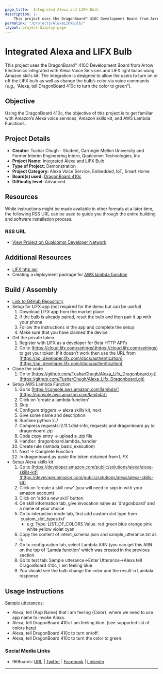 ```yaml
---
page_title:  Integrated Alexa and LIFX Bulb
description: |-
    This project uses the DragonBoard™ 410C Development Board from Arrow Electronics integrated with Alexa Voice Services and LIFX light bulbs using Amazon skills kit. The integration is designed to allow the users to turn on or off the LIFX bulb as well as change the bulb’s color via voice commands (e.g., “Alexa, tell DragonBoard 410c to turn the color to green”).
permalink: "/projects/AlexaLIFXBulb/"
layout: project-display-page
---
```

# Integrated Alexa and LIFX Bulb

This project uses the DragonBoard™ 410C Development Board from Arrow Electronics integrated with Alexa Voice Services and LIFX light bulbs using Amazon skills kit. The integration is designed to allow the users to turn on or off the LIFX bulb as well as change the bulb’s color via voice commands (e.g., “Alexa, tell DragonBoard 410c to turn the color to green”).

## Objective

Using the DragonBoard 410c, the objective of this project is to get familiar with Amazon’s Alexa voice services, Amazon skills kit, and AWS Lambda Functions.

## Project Details

- **Creator:** Tushar Chugh - Student, Carnegie Mellon University and Former Interim Engineering Intern, Qualcomm Technologies, Inc
- **Project Name:** Integrated Alexa and LIFX Bulb
- **Type of Project:** Demonstration
- **Project Category:** Alexa Voice Service, Embedded, IoT, Smart Home
- **Board(s) used:** [DragonBoard 410c](https://www.96boards.org/product/dragonboard410c/)
- **Difficulty level:** Advanced

## Resources

While instructions might be made available in other formats at a later time, the following RSS URL can be used to guide you through the entire building and software installation process.

### RSS URL

- [View Project on Qualcomm Developer Network](https://developer.qualcomm.com/project/integrated-alexa-and-lifx-bulb)

## Additional Resources

- [LIFX http api](https://api.developer.lifx.com/)
- Creating a deployment package for [AWS lambda function](http://docs.aws.amazon.com/lambda/latest/dg/lambda-python-how-to-create-deployment-package.html)

## Build / Assembly

- [Link to GitHub Repository](https://github.com/TusharChugh/Alexa_Lifx_Dragonboard)
- Setup for LIFX app (not required for the demo but can be useful)
   1. Download LIFX app from the market place
   2. If the bulb is already paired, reset the bulb and then pair it up with your phone
   3. Follow the instructions in the app and complete the setup
   4. Make sure that you have claimed the device
- Get the private token
   1. Register with LIFX as a developer for Beta HTTP API's
   2. Go to [https://cloud.lifx.com/settings](https://cloud.lifx.com/settings) to get your token. If it doesn't work then use the URL from [https://api.developer.lifx.com/docs/authentication](https://api.developer.lifx.com/docs/authentication)
- Clone the code
   1. Go to [https://github.com/TusharChugh/Alexa_Lifx_Dragonboard.git](https://github.com/TusharChugh/Alexa_Lifx_Dragonboard.git)
- Setup AWS Lambda Function
   1. Go to [https://console.aws.amazon.com/lambda/](https://console.aws.amazon.com/lambda/)
   2. Click on 'create a lambda function'
   3. Skip
   4. Configure triggers -> alexa skills kit, next
   5. Give some name and description
   6. Runtime python 2.7
   7. Compress requests-2.11.1.dist-info, requests and dragonboard.py to dragonboard.zip
   8. Code copy entry -> upload a .zip file
   9. Handler: dragonboard.lambda_handler
   10. Create rule (lambda_basic_execution)
   11. Next -> Complete Function
   12. In dragonboard.py paste the token obtained from LIFX
- Setup Alexa skills kit
   1. Go to [https://developer.amazon.com/public/solutions/alexa/alexa-skills-kit](https://developer.amazon.com/public/solutions/alexa/alexa-skills-kit)
   2. Click on 'create a skill now' (you will need to sign in with your amazon account)
   3. Click on 'add a new skill' button
   4. On skill information tab, give invocation name as 'dragonboard' and a name of your choice
   5. Go to interaction mode tab, first add custom slot type from 'custom_slot_types.txt'
      - e.g: Type: LIST_OF_COLORS Value: red green blue orange pink white yellow violet cyan
   6. Copy the content of intent_schema.json and sample_utterance.txt as is
   7. Go to configuration tab, select Lambda ARN (you can get this ARN on the top of 'Lamda function' which was created in the previous section
   8. Go to test tab: Sample utterance->Enter Utterance->Alexa tell DragonBoard 410c, I am feeling blue
   9. You should see the bulb change the color and the result in Lambda response

## Usage Instructions

[Sample utterances](https://github.com/TusharChugh/Alexa_Lifx_Dragonboard/blob/master/sample_utterance.txt):

- Alexa, tell {App Name} that I am feeling {Color}, where we need to use app name to invoke Alexa.
- Alexa, tell DragonBoard 410c I am feeling blue. (see supported list of colors [here](https://github.com/TusharChugh/Alexa_Lifx_Dragonboard/blob/master/custom_slot_types.txt))
- Alexa, tell DragonBoard 410c to turn on/off.
- Alexa, tell DragonBoard 410c to turn the color to green.

### Social Media Links

- 96Boards: [URL](https://www.96boards.org/) | [Twitter](https://twitter.com/96boards) | [Facebook](https://www.facebook.com/96Boards) | [Linkedin](https://www.linkedin.com/showcase/6637095/)

***
